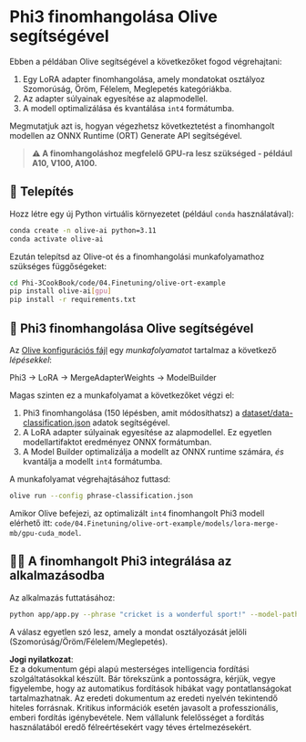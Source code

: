 # Phi3 finomhangolása Olive segítségével

Ebben a példában Olive segítségével a következőket fogod végrehajtani:

1. Egy LoRA adapter finomhangolása, amely mondatokat osztályoz Szomorúság, Öröm, Félelem, Meglepetés kategóriákba.
1. Az adapter súlyainak egyesítése az alapmodellel.
1. A modell optimalizálása és kvantálása `int4` formátumba.

Megmutatjuk azt is, hogyan végezhetsz következtetést a finomhangolt modellen az ONNX Runtime (ORT) Generate API segítségével.

> **⚠️ A finomhangoláshoz megfelelő GPU-ra lesz szükséged - például A10, V100, A100.**

## 💾 Telepítés

Hozz létre egy új Python virtuális környezetet (például `conda` használatával):

```bash
conda create -n olive-ai python=3.11
conda activate olive-ai
```

Ezután telepítsd az Olive-ot és a finomhangolási munkafolyamathoz szükséges függőségeket:

```bash
cd Phi-3CookBook/code/04.Finetuning/olive-ort-example
pip install olive-ai[gpu]
pip install -r requirements.txt
```

## 🧪 Phi3 finomhangolása Olive segítségével

Az [Olive konfigurációs fájl](../../../../../code/03.Finetuning/olive-ort-example/phrase-classification.json) egy *munkafolyamatot* tartalmaz a következő *lépésekkel*:

Phi3 -> LoRA -> MergeAdapterWeights -> ModelBuilder

Magas szinten ez a munkafolyamat a következőket végzi el:

1. Phi3 finomhangolása (150 lépésben, amit módosíthatsz) a [dataset/data-classification.json](../../../../../code/03.Finetuning/olive-ort-example/dataset/dataset-classification.json) adatok segítségével.
1. A LoRA adapter súlyainak egyesítése az alapmodellel. Ez egyetlen modellartifaktot eredményez ONNX formátumban.
1. A Model Builder optimalizálja a modellt az ONNX runtime számára, *és* kvantálja a modellt `int4` formátumba.

A munkafolyamat végrehajtásához futtasd:

```bash
olive run --config phrase-classification.json
```

Amikor Olive befejezi, az optimalizált `int4` finomhangolt Phi3 modell elérhető itt: `code/04.Finetuning/olive-ort-example/models/lora-merge-mb/gpu-cuda_model`.

## 🧑‍💻 A finomhangolt Phi3 integrálása az alkalmazásodba

Az alkalmazás futtatásához:

```bash
python app/app.py --phrase "cricket is a wonderful sport!" --model-path models/lora-merge-mb/gpu-cuda_model
```

A válasz egyetlen szó lesz, amely a mondat osztályozását jelöli (Szomorúság/Öröm/Félelem/Meglepetés).

**Jogi nyilatkozat**:  
Ez a dokumentum gépi alapú mesterséges intelligencia fordítási szolgáltatásokkal készült. Bár törekszünk a pontosságra, kérjük, vegye figyelembe, hogy az automatikus fordítások hibákat vagy pontatlanságokat tartalmazhatnak. Az eredeti dokumentum az eredeti nyelvén tekintendő hiteles forrásnak. Kritikus információk esetén javasolt a professzionális, emberi fordítás igénybevétele. Nem vállalunk felelősséget a fordítás használatából eredő félreértésekért vagy téves értelmezésekért.